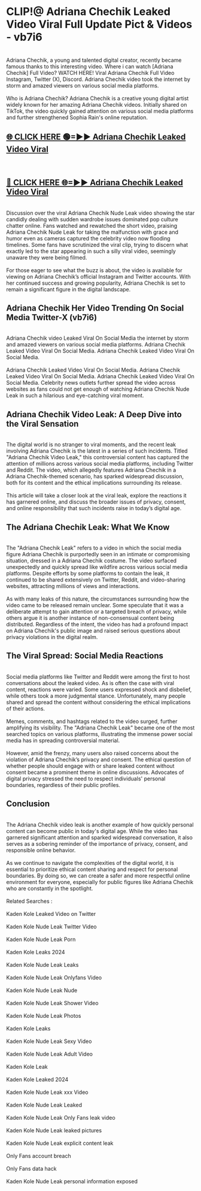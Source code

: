 # CLIP!@ Adriana Chechik Leaked Video Viral Full Update Pict & Videos - vb7i6
<br>
Adriana Chechik, a young and talented digital creator, recently became famous thanks to this interesting video. Where i can watch [Adriana Chechik] Full Video? WATCH HERE! Viral Adriana Chechik Full Video Instagram, Twitter (X), Discord. Adriana Chechik video took the internet by storm and amazed viewers on various social media platforms.
<br><br>
Who is Adriana Chechik? Adriana Chechik is a creative young digital artist widely known for her amazing Adriana Chechik videos. Initially shared on TikTok, the video quickly gained attention on various social media platforms and further strengthened Sophia Rain's online reputation.
<br>
<h2><a href="https://bestclip.site?title=Adriana_Chechik">🌐 CLICK HERE 🟢=►► Adriana Chechik Leaked Video Viral</a></h2>
<br>
<h2><a href="https://bestclip.site?title=Adriana_Chechik">🔴 CLICK HERE 🌐=►► Adriana Chechik Leaked Video Viral</a></h2>
<br>
Discussion over the viral Adriana Chechik Nude Leak video showing the star candidly dealing with sudden wardrobe issues dominated pop culture chatter online. Fans watched and rewatched the short video, praising Adriana Chechik Nude Leak for taking the malfunction with grace and humor even as cameras captured the celebrity video now flooding timelines. Some fans have scrutinized the viral clip, trying to discern what exactly led to the star appearing in such a silly viral video, seemingly unaware they were being filmed.
<br><br>
For those eager to see what the buzz is about, the video is available for viewing on Adriana Chechik’s official Instagram and Twitter accounts. With her continued success and growing popularity, Adriana Chechik is set to remain a significant figure in the digital landscape.
<br>
<h2>Adriana Chechik Her Video Trending On Social Media Twitter-X (vb7i6)</h2>
<br>
Adriana Chechik video Leaked Viral On Social Media the internet by storm and amazed viewers on various social media platforms. Adriana Chechik Leaked Video Viral On Social Media. Adriana Chechik Leaked Video Viral On Social Media.
<br><br>
Adriana Chechik Leaked Video Viral On Social Media. Adriana Chechik Leaked Video Viral On Social Media. Adriana Chechik Leaked Video Viral On Social Media. Celebrity news outlets further spread the video across websites as fans could not get enough of watching Adriana Chechik Nude Leak in such a hilarious and eye-catching viral moment.
<br>
<h2>Adriana Chechik Video Leak: A Deep Dive into the Viral Sensation</h2>
<br>
The digital world is no stranger to viral moments, and the recent leak involving Adriana Chechik is the latest in a series of such incidents. Titled "Adriana Chechik Video Leak," this controversial content has captured the attention of millions across various social media platforms, including Twitter and Reddit. The video, which allegedly features Adriana Chechik in a Adriana Chechik-themed scenario, has sparked widespread discussion, both for its content and the ethical implications surrounding its release.
<br><br>
This article will take a closer look at the viral leak, explore the reactions it has garnered online, and discuss the broader issues of privacy, consent, and online responsibility that such incidents raise in today’s digital age.
<br>
<h2>The Adriana Chechik Leak: What We Know</h2>
<br>
The "Adriana Chechik Leak" refers to a video in which the social media figure Adriana Chechik is purportedly seen in an intimate or compromising situation, dressed in a Adriana Chechik costume. The video surfaced unexpectedly and quickly spread like wildfire across various social media platforms. Despite efforts by some platforms to contain the leak, it continued to be shared extensively on Twitter, Reddit, and video-sharing websites, attracting millions of views and interactions.
<br><br>
As with many leaks of this nature, the circumstances surrounding how the video came to be released remain unclear. Some speculate that it was a deliberate attempt to gain attention or a targeted breach of privacy, while others argue it is another instance of non-consensual content being distributed. Regardless of the intent, the video has had a profound impact on Adriana Chechik's public image and raised serious questions about privacy violations in the digital realm.
<br>
<h2>The Viral Spread: Social Media Reactions</h2>
<br>
Social media platforms like Twitter and Reddit were among the first to host conversations about the leaked video. As is often the case with viral content, reactions were varied. Some users expressed shock and disbelief, while others took a more judgmental stance. Unfortunately, many people shared and spread the content without considering the ethical implications of their actions.
<br><br>
Memes, comments, and hashtags related to the video surged, further amplifying its visibility. The "Adriana Chechik Leak" became one of the most searched topics on various platforms, illustrating the immense power social media has in spreading controversial material.
<br><br>
However, amid the frenzy, many users also raised concerns about the violation of Adriana Chechik’s privacy and consent. The ethical question of whether people should engage with or share leaked content without consent became a prominent theme in online discussions. Advocates of digital privacy stressed the need to respect individuals' personal boundaries, regardless of their public profiles.
<br>
<h2>Conclusion</h2>
<br>
The Adriana Chechik video leak is another example of how quickly personal content can become public in today's digital age. While the video has garnered significant attention and sparked widespread conversation, it also serves as a sobering reminder of the importance of privacy, consent, and responsible online behavior.
<br><br>
As we continue to navigate the complexities of the digital world, it is essential to prioritize ethical content sharing and respect for personal boundaries. By doing so, we can create a safer and more respectful online environment for everyone, especially for public figures like Adriana Chechik who are constantly in the spotlight.
<br><br>
Related Searches :
<br><br>
Kaden Kole Leaked Video on Twitter
<br><br>
Kaden Kole Nude Leak Twitter Video
<br><br>
Kaden Kole Nude Leak Porn
<br><br>
Kaden Kole Leaks 2024
<br><br>
Kaden Kole Nude Leak Leaks
<br><br>
Kaden Kole Nude Leak Onlyfans Video
<br><br>
Kaden Kole Nude Leak Nude
<br><br>
Kaden Kole Nude Leak Shower Video
<br><br>
Kaden Kole Nude Leak Photos
<br><br>
Kaden Kole Leaks
<br><br>
Kaden Kole Nude Leak Sexy Video
<br><br>
Kaden Kole Nude Leak Adult Video
<br><br>
Kaden Kole Leak
<br><br>
Kaden Kole Leaked 2024
<br><br>
Kaden Kole Nude Leak xxx Video
<br><br>
Kaden Kole Nude Leak Leaked
<br><br>
Kaden Kole Nude Leak Only Fans leak video
<br><br>
Kaden Kole Nude Leak leaked pictures
<br><br>
Kaden Kole Nude Leak explicit content leak
<br><br>
Only Fans account breach
<br><br>
Only Fans data hack
<br><br>
Kaden Kole Nude Leak personal information exposed
